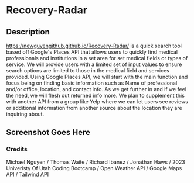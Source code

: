 # Recovery-Radar

## Description

https://newguyengithub.github.io/Recovery-Radar/ is a quick search tool based off Google's Places API that allows users to quickly find medical professionals and institutions in a set area for set medical fields or types of service. We will provide users with a limited set of input values to ensure search options are limited to those in the medical field and services provided. Using Google Places API, we will start with the main function and focus being on finding basic information such as Name of professional and/or office, location, and contact info. As we get further in and if we feel the need, we will flesh out returned info more.
We plan to supplement this with another API from a group like Yelp where we can let users see reviews or additional information from another source about the location they are inquiring about.

## Screenshot Goes Here
 
### Credits
Michael Nguyen / Thomas Waite / Richard Ibanez / Jonathan Haws / 2023 Univeristy Of Utah Coding Bootcamp / Open Weather API / Google Maps API / Tailwind API
